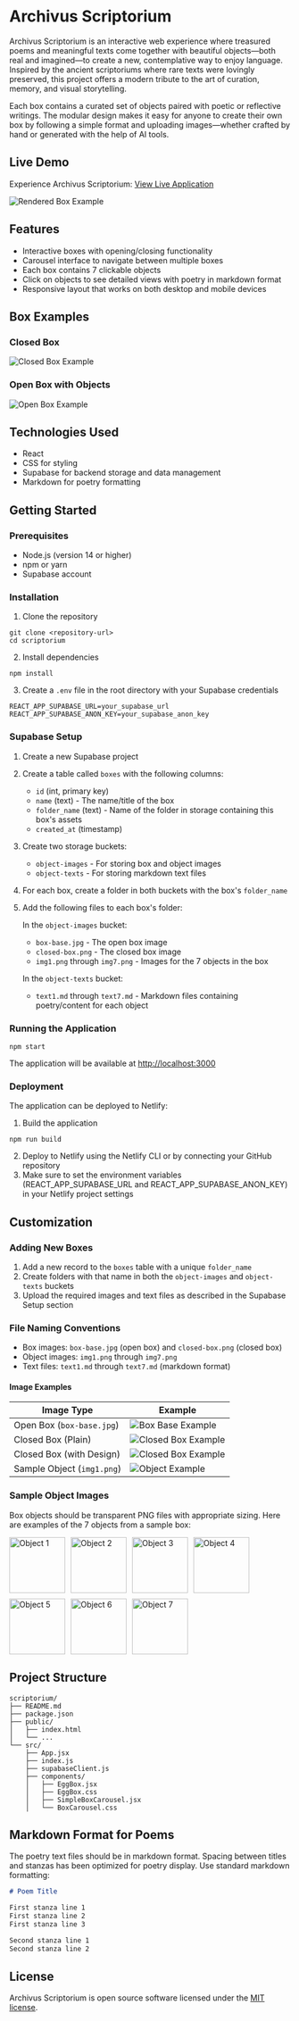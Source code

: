 # Archivus Scriptorium

Archivus Scriptorium is an interactive web experience where treasured poems and meaningful texts come together with beautiful objects—both real and imagined—to create a new, contemplative way to enjoy language. Inspired by the ancient scriptoriums where rare texts were lovingly preserved, this project offers a modern tribute to the art of curation, memory, and visual storytelling.

Each box contains a curated set of objects paired with poetic or reflective writings. The modular design makes it easy for anyone to create their own box by following a simple format and uploading images—whether crafted by hand or generated with the help of AI tools.

## Live Demo

Experience Archivus Scriptorium: [View Live Application](https://archivusscriptorium.netlify.app/)

![Rendered Box Example](docs/images/sample-rendered-box.png)

## Features

- Interactive boxes with opening/closing functionality
- Carousel interface to navigate between multiple boxes
- Each box contains 7 clickable objects
- Click on objects to see detailed views with poetry in markdown format
- Responsive layout that works on both desktop and mobile devices

## Box Examples

### Closed Box
![Closed Box Example](docs/images/closed-box.png)

### Open Box with Objects
![Open Box Example](docs/images/box-base.jpg)

## Technologies Used

- React
- CSS for styling
- Supabase for backend storage and data management
- Markdown for poetry formatting

## Getting Started

### Prerequisites

- Node.js (version 14 or higher)
- npm or yarn
- Supabase account

### Installation

1. Clone the repository
```
git clone <repository-url>
cd scriptorium
```

2. Install dependencies
```
npm install
```

3. Create a `.env` file in the root directory with your Supabase credentials
```
REACT_APP_SUPABASE_URL=your_supabase_url
REACT_APP_SUPABASE_ANON_KEY=your_supabase_anon_key
```

### Supabase Setup

1. Create a new Supabase project
2. Create a table called `boxes` with the following columns:
   - `id` (int, primary key)
   - `name` (text) - The name/title of the box
   - `folder_name` (text) - Name of the folder in storage containing this box's assets
   - `created_at` (timestamp)

3. Create two storage buckets:
   - `object-images` - For storing box and object images
   - `object-texts` - For storing markdown text files

4. For each box, create a folder in both buckets with the box's `folder_name`
5. Add the following files to each box's folder:

   In the `object-images` bucket:
   - `box-base.jpg` - The open box image
   - `closed-box.png` - The closed box image
   - `img1.png` through `img7.png` - Images for the 7 objects in the box

   In the `object-texts` bucket:
   - `text1.md` through `text7.md` - Markdown files containing poetry/content for each object

### Running the Application

```
npm start
```

The application will be available at [http://localhost:3000](http://localhost:3000)

### Deployment

The application can be deployed to Netlify:

1. Build the application
```
npm run build
```

2. Deploy to Netlify using the Netlify CLI or by connecting your GitHub repository
3. Make sure to set the environment variables (REACT_APP_SUPABASE_URL and REACT_APP_SUPABASE_ANON_KEY) in your Netlify project settings

## Customization

### Adding New Boxes

1. Add a new record to the `boxes` table with a unique `folder_name`
2. Create folders with that name in both the `object-images` and `object-texts` buckets
3. Upload the required images and text files as described in the Supabase Setup section

### File Naming Conventions

- Box images: `box-base.jpg` (open box) and `closed-box.png` (closed box)
- Object images: `img1.png` through `img7.png`
- Text files: `text1.md` through `text7.md` (markdown format)

#### Image Examples
| Image Type | Example | 
|------------|---------|
| Open Box (`box-base.jpg`) | ![Box Base Example](docs/images/box-base.jpg) |
| Closed Box (Plain) | ![Closed Box Example](docs/images/closed-box.jpg) |
| Closed Box (with Design) | ![Closed Box Example](docs/images/closed-box.png) |
| Sample Object (`img1.png`) | ![Object Example](docs/images/img1.png) |

### Sample Object Images

Box objects should be transparent PNG files with appropriate sizing. Here are examples of the 7 objects from a sample box:

<div style="display: flex; flex-wrap: wrap; gap: 10px;">
  <img src="docs/images/img1.png" alt="Object 1" width="100" />
  <img src="docs/images/img2.png" alt="Object 2" width="100" />
  <img src="docs/images/img3.png" alt="Object 3" width="100" />
  <img src="docs/images/img4.png" alt="Object 4" width="100" />
  <img src="docs/images/img5.png" alt="Object 5" width="100" />
  <img src="docs/images/img6.png" alt="Object 6" width="100" />
  <img src="docs/images/img7.png" alt="Object 7" width="100" />
</div>

## Project Structure

```
scriptorium/
├── README.md
├── package.json
├── public/
│   ├── index.html
│   └── ...
└── src/
    ├── App.jsx
    ├── index.js
    ├── supabaseClient.js
    ├── components/
    │   ├── EggBox.jsx
    │   ├── EggBox.css
    │   ├── SimpleBoxCarousel.jsx
    │   └── BoxCarousel.css
```

## Markdown Format for Poems

The poetry text files should be in markdown format. Spacing between titles and stanzas has been optimized for poetry display. Use standard markdown formatting:

```markdown
# Poem Title

First stanza line 1
First stanza line 2
First stanza line 3

Second stanza line 1
Second stanza line 2
```

## License

Archivus Scriptorium is open source software licensed under the [MIT license](LICENSE). 